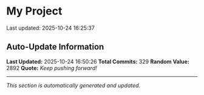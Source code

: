 # My Project


Last updated: 2025-10-24 16:25:37
















































































































































































































































































































































































































































































































































































































































































































































## Auto-Update Information

**Last Updated:** 2025-10-24 16:50:26
**Total Commits:** 329
**Random Value:** 2892
**Quote:** _Keep pushing forward!_

---
_This section is automatically generated and updated._